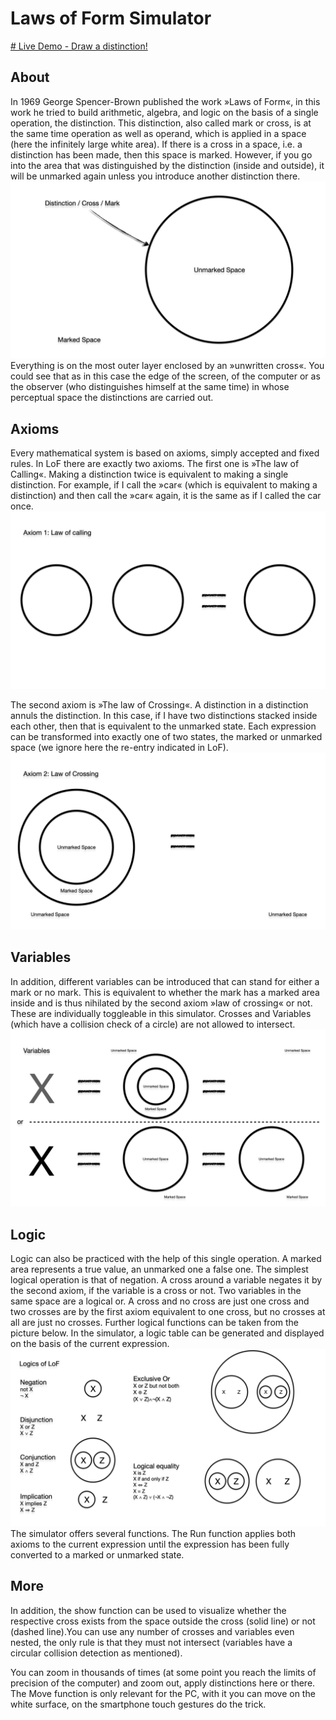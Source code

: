 # Laws of Form Simulator

[# Live Demo - Draw a distinction!](https://lawsofform.web.app/ "Draw a distinction!")

## About

In 1969 George Spencer-Brown published the work »Laws of Form«,
in this work he tried to build arithmetic, algebra, and logic on
the basis of a single operation, the distinction. This
distinction, also called mark or cross, is at the same time
operation as well as operand, which is applied in a space (here
the infinitely large white area). If there is a cross in a
space, i.e. a distinction has been made, then this space is
marked. However, if you go into the area that was distinguished
by the distinction (inside and outside), it will be unmarked
again unless you introduce another distinction there.
![the  mark](github_images/mark.jpeg)
Everything is on the most outer layer enclosed by an »unwritten cross«. You could
see that as in this case the edge of the screen, of the computer
or as the observer (who distinguishes himself at the same time)
in whose perceptual space the distinctions are carried out.

## Axioms

Every mathematical system is based on axioms, simply accepted
and fixed rules. In LoF there are exactly two axioms. The first
one is »The law of Calling«. Making a distinction twice is
equivalent to making a single distinction. For example, if I
call the »car« (which is equivalent to making a distinction) and
then call the »car« again, it is the same as if I called the
car once.
![the  mark](github_images/calling.jpeg)

The second axiom is »The law of Crossing«. A distinction in a
distinction annuls the distinction. In this case, if I have two
distinctions stacked inside each other, then that is equivalent
to the unmarked state. Each expression can be transformed into
exactly one of two states, the marked or unmarked space (we
ignore here the re-entry indicated in LoF).
![the  mark](github_images/crossing.jpeg)

## Variables

In addition, different variables can be introduced that can
stand for either a mark or no mark. This is equivalent to
whether the mark has a marked area inside and is thus nihilated
by the second axiom »law of crossing« or not. These are
individually toggleable in this simulator. Crosses and Variables
(which have a collision check of a circle) are not allowed to
intersect.
![the  mark](github_images/variables.jpeg)

## Logic

Logic can also be practiced with the help of this single
operation. A marked area represents a true value, an unmarked
one a false one. The simplest logical operation is that of
negation. A cross around a variable negates it by the second
axiom, if the variable is a cross or not. Two variables in the
same space are a logical or. A cross and no cross are just one
cross and two crosses are by the first axiom equivalent to one
cross, but no crosses at all are just no crosses. Further logical
functions can be taken from the picture below. In the simulator,
a logic table can be generated and displayed on the basis of the
current expression.
![the  mark](github_images/logic.jpeg)
The simulator offers several functions. The Run function applies
both axioms to the current expression until the expression has
been fully converted to a marked or unmarked state.

## More
In addition, the show function can be used to visualize whether
the respective cross exists from the space outside the cross
(solid line) or not (dashed line).You can use any number of
crosses and variables even nested, the only rule is that they
must not intersect (variables have a circular collision
detection as mentioned).

You can zoom in thousands of times (at some point you reach the
limits of precision of the computer) and zoom out, apply
distinctions here or there. The Move function is only relevant
for the PC, with it you can move on the white surface, on the
smartphone touch gestures do the trick.


